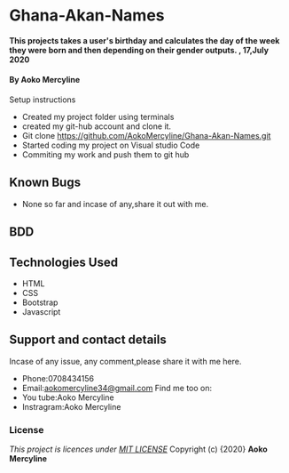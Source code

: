 # Ghana-Akan-Names
#### This projects takes a user's birthday and calculates the day of the week they were born and then depending on their gender outputs. , 17,July 2020
#### By **Aoko Mercyline**
Setup instructions
* Created my project folder using terminals
* created my git-hub account and clone it.
* Git clone https://github.com/AokoMercyline/Ghana-Akan-Names.git
* Started coding my project on Visual studio Code
* Commiting my work and push them to git hub
## Known Bugs
* None so far and incase of any,share it out with me.
## BDD

## Technologies Used
* HTML
* CSS
* Bootstrap
* Javascript
## Support and contact details
Incase of any issue, any comment,please share it with me here.
* Phone:0708434156
* Email:aokomercyline34@gmail.com
Find me too on:
* You tube:Aoko Mercyline
* Instragram:Aoko Mercyline
### License
*This project is licences under <a href="https://opensource.org/licenses/MIT"> MIT LICENSE</a>*
Copyright (c) {2020} **Aoko Mercyline**